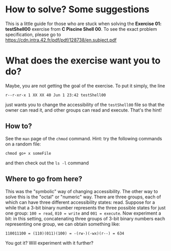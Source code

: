 # How to solve? Some suggestions

This is a little guide for those who are stuck when solving the **Exercise 01: testShell00** exercise from **C Piscine Shell 00**. To see the exact problem specification, please go to https://cdn.intra.42.fr/pdf/pdf/128738/en.subject.pdf


# What does the exercise want you to do?

Maybe, you are not getting the goal of the exercise. To put it simply, the line
```
r--r-xr-x 1 XX XX 40 Jun 1 23:42 testShell00
```
just wants you to change the accessibility of the `testShell00` file so that the owner can read it, and other groups can read and execute. That's the hint!


## How to?

See the `man` page of the `chmod` command. Hint: try the following commands on a random file:
```
chmod go+ x someFile
```
and then check out the `ls -l` command

## Where to go from here?

This was the "symbolic" way of changing accessibility. The other way to solve this is the "octal" or "numeric" way. There are three groups, each of which can have three different accessibility states: read. Suppose for a while that a 3-bit binary number represents the three possible states for just one group: `100 = read`, `010 = write` and `001 = execute`. Now experiment a bit: in this setting, concatenating three groups of 3-bit binary numbers each representing one group, we can obtain something like:
```
110011100 = (110)(011)(100) = -(rw-)(-wx)(r--) = 634
```
You got it? Will experiment with it further?


